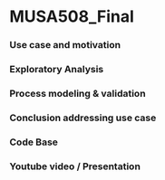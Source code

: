 # MUSA508_Final

### Use case and motivation

### Exploratory Analysis

### Process modeling & validation

### Conclusion addressing use case

### Code Base

### Youtube video / Presentation

